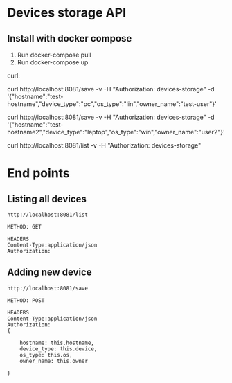 Devices storage API
===================


Install with docker compose
------------
1. Run docker-compose pull
2. Run docker-compose up


curl:

curl http://localhost:8081/save -v -H "Authorization: devices-storage" -d '{"hostname":"test-hostname","device_type":"pc","os_type":"lin","owner_name":"test-user"}'

curl http://localhost:8081/save -v -H "Authorization: devices-storage" -d '{"hostname":"test-hostname2","device_type":"laptop","os_type":"win","owner_name":"user2"}'

curl http://localhost:8081/list -v -H "Authorization: devices-storage"


End points
=================

Listing all devices
------------
`http://localhost:8081/list`
```
METHOD: GET

HEADERS
Content-Type:application/json
Authorization:
```


Adding new device
------------
`http://localhost:8081/save`

```
METHOD: POST

HEADERS
Content-Type:application/json
Authorization:
{

    hostname: this.hostname,
    device_type: this.device,
    os_type: this.os,
    owner_name: this.owner

}
```
